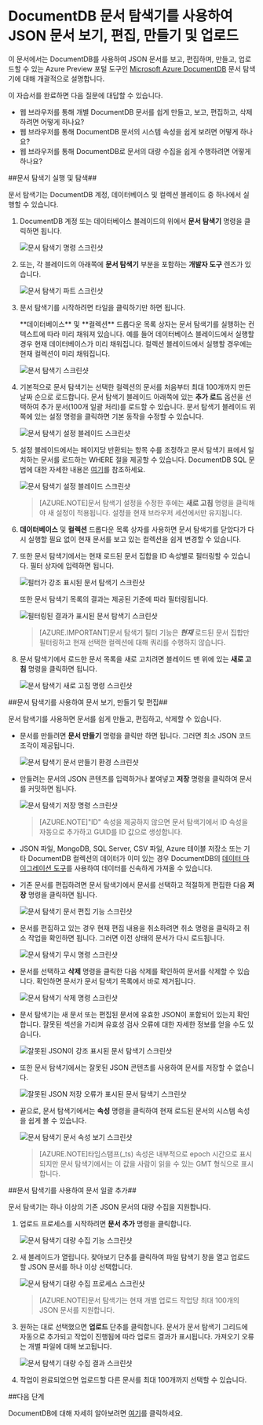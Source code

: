 <properties
	pageTitle="DocumentDB 문서 탐색기를 사용하여 JSON 문서 보기, 편집, 만들기 및 업로드 | Azure"
	description="DocumentDB를 사용하여 JSON 문서를 보고, 편집하며, 만들고, 업로드하는 Azure Preview 포털 도구인 DocumentDB 문서 탐색기에 대해 알아봅니다."
	services="documentdb"
	authors="stephbaron"
	manager="jhubbard"
	editor="monicar"
	documentationCenter=""/>

<tags
	ms.service="documentdb"
	ms.workload="data-services"
	ms.tgt_pltfrm="na"
	ms.devlang="na"
	ms.topic="get-started-article" 
	ms.date="06/10/2015"
	ms.author="stbaro"/>

# DocumentDB 문서 탐색기를 사용하여 JSON 문서 보기, 편집, 만들기 및 업로드 #

이 문서에서는 DocumentDB를 사용하여 JSON 문서를 보고, 편집하며, 만들고, 업로드할 수 있는 Azure Preview 포털 도구인 [Microsoft Azure DocumentDB](http://azure.microsoft.com/services/documentdb/) 문서 탐색기에 대해 개괄적으로 설명합니다.

이 자습서를 완료하면 다음 질문에 대답할 수 있습니다.

-	웹 브라우저를 통해 개별 DocumentDB 문서를 쉽게 만들고, 보고, 편집하고, 삭제하려면 어떻게 하나요?
-	웹 브라우저를 통해 DocumentDB 문서의 시스템 속성을 쉽게 보려면 어떻게 하나요?
-	웹 브라우저를 통해 DocumentDB로 문서의 대량 수집을 쉽게 수행하려면 어떻게 하나요?

##<a id="Launch"></a>문서 탐색기 실행 및 탐색##

문서 탐색기는 DocumentDB 계정, 데이터베이스 및 컬렉션 블레이드 중 하나에서 실행할 수 있습니다.

1. DocumentDB 계정 또는 데이터베이스 블레이드의 위에서 **문서 탐색기** 명령을 클릭하면 됩니다.

	![문서 탐색기 명령 스크린샷](./media/documentdb-view-JSON-document-explorer/documentexplorercommand.png)
 
2. 또는, 각 블레이드의 아래쪽에 **문서 탐색기** 부분을 포함하는 **개발자 도구** 렌즈가 있습니다.

	![문서 탐색기 파트 스크린샷](./media/documentdb-view-JSON-document-explorer/documentexplorerpart.png)

2. 문서 탐색기를 시작하려면 타일을 클릭하기만 하면 됩니다.

	<p>**데이터베이스** 및 **컬렉션** 드롭다운 목록 상자는 문서 탐색기를 실행하는 컨텍스트에 따라 미리 채워져 있습니다. 예를 들어 데이터베이스 블레이드에서 실행할 경우 현재 데이터베이스가 미리 채워집니다. 컬렉션 블레이드에서 실행할 경우에는 현재 컬렉션이 미리 채워집니다.

	![문서 탐색기 스크린샷](./media/documentdb-view-JSON-document-explorer/documentexplorerinitial.png)

3. 기본적으로 문서 탐색기는 선택한 컬렉션의 문서를 처음부터 최대 100개까지 만든 날짜 순으로 로드합니다. 문서 탐색기 블레이드 아래쪽에 있는 **추가 로드** 옵션을 선택하여 추가 문서(100개 일괄 처리)를 로드할 수 있습니다. 문서 탐색기 블레이드 위쪽에 있는 설정 명령을 클릭하면 기본 동작을 수정할 수 있습니다.

	![문서 탐색기 설정 블레이드 스크린샷](./media/documentdb-view-JSON-document-explorer/documentexplorersettings.png)


4. 설정 블레이드에서는 페이지당 반환되는 항목 수를 조정하고 문서 탐색기 표에서 일치하는 문서를 로드하는 WHERE 절을 제공할 수 있습니다. DocumentDB SQL 문법에 대한 자세한 내용은 [여기](documentdb-sql-query.md)를 참조하세요.

	![문서 탐색기 설정 블레이드 스크린샷](./media/documentdb-view-JSON-document-explorer/documentexplorersettings2.png)

	> [AZURE.NOTE]문서 탐색기 설정을 수정한 후에는 **새로 고침** 명령을 클릭해야 새 설정이 적용됩니다. 설정을 현재 브라우저 세션에서만 유지됩니다.
	
5. **데이터베이스** 및 **컬렉션** 드롭다운 목록 상자를 사용하면 문서 탐색기를 닫았다가 다시 실행할 필요 없이 현재 문서를 보고 있는 컬렉션을 쉽게 변경할 수 있습니다.

5. 또한 문서 탐색기에서는 현재 로드된 문서 집합을 ID 속성별로 필터링할 수 있습니다. 필터 상자에 입력하면 됩니다.

	![필터가 강조 표시된 문서 탐색기 스크린샷](./media/documentdb-view-JSON-document-explorer/documentexplorerfilter.png)

	또한 문서 탐색기 목록의 결과는 제공된 기준에 따라 필터링됩니다.

	![필터링된 결과가 표시된 문서 탐색기 스크린샷](./media/documentdb-view-JSON-document-explorer/documentexplorerfilterresults.png)


	> [AZURE.IMPORTANT]문서 탐색기 필터 기능은 ***현재*** 로드된 문서 집합만 필터링하고 현재 선택한 컬렉션에 대해 쿼리를 수행하지 않습니다.

6. 문서 탐색기에서 로드한 문서 목록을 새로 고치려면 블레이드 맨 위에 있는 **새로 고침** 명령을 클릭하면 됩니다.

	![문서 탐색기 새로 고침 명령 스크린샷](./media/documentdb-view-JSON-document-explorer/documentexplorerrefresh.png)


##<a id="Create"></a>문서 탐색기를 사용하여 문서 보기, 만들기 및 편집##

문서 탐색기를 사용하면 문서를 쉽게 만들고, 편집하고, 삭제할 수 있습니다.

- 문서를 만들려면 **문서 만들기** 명령을 클릭만 하면 됩니다. 그러면 최소 JSON 코드 조각이 제공됩니다.

	![문서 탐색기 문서 만들기 환경 스크린샷](./media/documentdb-view-JSON-document-explorer/createdocument.png)

- 만들려는 문서의 JSON 콘텐츠를 입력하거나 붙여넣고 **저장** 명령을 클릭하여 문서를 커밋하면 됩니다.

	![문서 탐색기 저장 명령 스크린샷](./media/documentdb-view-JSON-document-explorer/savedocument1.png)

	> [AZURE.NOTE]"ID" 속성을 제공하지 않으면 문서 탐색기에서 ID 속성을 자동으로 추가하고 GUID를 ID 값으로 생성합니다.

- JSON 파일, MongoDB, SQL Server, CSV 파일, Azure 테이블 저장소 또는 기타 DocumentDB 컬렉션의 데이터가 이미 있는 경우 DocumentDB의 [데이터 마이그레이션 도구](documentdb-import-data.md)를 사용하여 데이터를 신속하게 가져올 수 있습니다.

- 기존 문서를 편집하려면 문서 탐색기에서 문서를 선택하고 적절하게 편집한 다음 **저장** 명령을 클릭하면 됩니다.

	![문서 탐색기 문서 편집 기능 스크린샷](./media/documentdb-view-JSON-document-explorer/editdocument.png)

- 문서를 편집하고 있는 경우 현재 편집 내용을 취소하려면 취소 명령을 클릭하고 취소 작업을 확인하면 됩니다. 그러면 이전 상태의 문서가 다시 로드됩니다.

	![문서 탐색기 무시 명령 스크린샷](./media/documentdb-view-JSON-document-explorer/discardedit.png)

- 문서를 선택하고 **삭제** 명령을 클릭한 다음 삭제를 확인하여 문서를 삭제할 수 있습니다. 확인하면 문서가 문서 탐색기 목록에서 바로 제거됩니다.

	![문서 탐색기 삭제 명령 스크린샷](./media/documentdb-view-JSON-document-explorer/deletedocument.png)

- 문서 탐색기는 새 문서 또는 편집된 문서에 유효한 JSON이 포함되어 있는지 확인합니다. 잘못된 섹션을 가리켜 유효성 검사 오류에 대한 자세한 정보를 얻을 수도 있습니다.

	![잘못된 JSON이 강조 표시된 문서 탐색기 스크린샷](./media/documentdb-view-JSON-document-explorer/invalidjson1.png)

- 또한 문서 탐색기에서는 잘못된 JSON 콘텐츠를 사용하여 문서를 저장할 수 없습니다.

	![잘못된 JSON 저장 오류가 표시된 문서 탐색기 스크린샷](./media/documentdb-view-JSON-document-explorer/invalidjson2.png)

- 끝으로, 문서 탐색기에서는 **속성** 명령을 클릭하여 현재 로드된 문서의 시스템 속성을 쉽게 볼 수 있습니다.

	![문서 탐색기 문서 속성 보기 스크린샷](./media/documentdb-view-JSON-document-explorer/documentproperties.png)

	> [AZURE.NOTE]타임스탬프(\_ts) 속성은 내부적으로 epoch 시간으로 표시되지만 문서 탐색기에서는 이 값을 사람이 읽을 수 있는 GMT 형식으로 표시합니다.

##<a id="BulkAdd"></a>문서 탐색기를 사용하여 문서 일괄 추가##

문서 탐색기는 하나 이상의 기존 JSON 문서의 대량 수집을 지원합니다.

1. 업로드 프로세스를 시작하려면 **문서 추가** 명령을 클릭합니다.

	![문서 탐색기 대량 수집 기능 스크린샷](./media/documentdb-view-JSON-document-explorer/adddocument1.png)

2. 새 블레이드가 열립니다. 찾아보기 단추를 클릭하여 파일 탐색기 창을 열고 업로드할 JSON 문서를 하나 이상 선택합니다.

	![문서 탐색기 대량 수집 프로세스 스크린샷](./media/documentdb-view-JSON-document-explorer/adddocument2.png)

	> [AZURE.NOTE]문서 탐색기는 현재 개별 업로드 작업당 최대 100개의 JSON 문서를 지원합니다.

3. 원하는 대로 선택했으면 **업로드** 단추를 클릭합니다. 문서가 문서 탐색기 그리드에 자동으로 추가되고 작업이 진행됨에 따라 업로드 결과가 표시됩니다. 가져오기 오류는 개별 파일에 대해 보고됩니다.

	![문서 탐색기 대량 수집 결과 스크린샷](./media/documentdb-view-JSON-document-explorer/adddocument3.png)

4. 작업이 완료되었으면 업로드할 다른 문서를 최대 100개까지 선택할 수 있습니다.

##<a name="NextSteps"></a>다음 단계

DocumentDB에 대해 자세히 알아보려면 [여기](http://azure.com/docdb)를 클릭하세요.
 

<!---HONumber=August15_HO6-->